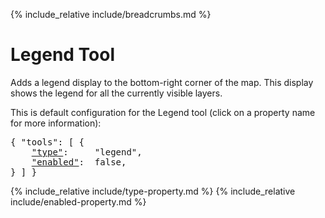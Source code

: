 {% include_relative include/breadcrumbs.md %}

# Legend Tool

Adds a legend display to the bottom-right corner of the map.
This display shows the legend for all the currently visible layers.

This is default configuration for the Legend tool (click on a property name for more information):
<pre>
{ "tools": [ {
    <a href="#type-property"        >"type"</a>:     "legend",
    <a href="#enabled-property"     >"enabled"</a>:  false,
} ] }
</pre>

{% include_relative include/type-property.md %}
{% include_relative include/enabled-property.md %}
